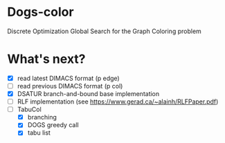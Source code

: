 # Dogs-color
Discrete Optimization Global Search for the Graph Coloring problem

# What's next?

- [X] read latest DIMACS format (p edge)
- [ ] read previous DIMACS format (p col)
- [X] DSATUR branch-and-bound base implementation
- [ ] RLF implementation (see https://www.gerad.ca/~alainh/RLFPaper.pdf)
- [ ] TabuCol
    - [X] branching
    - [X] DOGS greedy call
    - [X] tabu list
